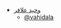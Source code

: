 

+ [وحید علافر](https://github.com/VahidAla/VahidAla.github.io/ )  
  - [@vahidala](https://github.com/VahidAla)
